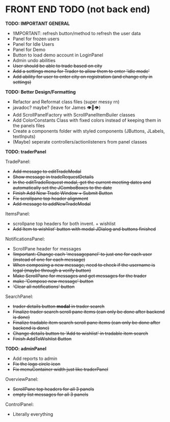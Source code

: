 # FRONT END TODO (not back end)

**TODO: IMPORTANT GENERAL** 

- !IMPORTANT: refresh button/method to refresh the user data
- Panel for frozen users  
- Panel for Idle Users  
- Panel for Demo  
- Button to load demo account in LoginPanel  
- Admin undo abilities  
- ~~User should be able to trade based on city~~  
- ~~Add a settings menu for Trader to allow them to enter 'idle mode'~~  
- ~~Add ability for user to enter city on registration (and change city in settings)~~ 


**TODO: Better Design/Formatting**  

- Refactor and Reformat class files (super messy rn)  
- javadoc? maybe? (leave for James 👁👅👁)  
- Add ScrollPanelFactory with ScrollPanelItemBuiler classes  
- Add ColorConstants Class with fixed colors instead of keeping them in the panels files  
- Create a components folder with styled components (JButtons, JLabels, textInputs)  
- (Maybe) seperate controllers/actionlisteners from panel classes  

**TODO: traderPanel**

TradePanel:  
  - ~~Add message to editTradeModal~~
  - ~~Show message in tradeRequestDetails~~
  - ~~In the editTradeRequest modal, get the current meeting dates and automatically set the JComboBoxes to the date~~
  - ~~Finish Add New Trade Window + Submit Button~~ 
  - ~~Fix scrollpane top header alignment~~
  - ~~Add message to addNewTradeModal~~
  
ItemsPanel:  
  - scrollpane top headers for both invent. + wishlist  
  - ~~Add Item to wishlist' button with modal JDialog and buttons finished~~
  
NotificationsPanel:  
  - ScrollPane header for messages   
  - ~~!Important: Change each 'messagepanel' to just one for each   user (instead of one for each message)~~  
  - ~~When composing a new message, need to check if the username   is legal (maybe through a verify button)~~ 
  - ~~Make ScrollPane for messages and get messages for the   trader~~  
  - ~~make 'Compose new message' button~~  
  - ~~'Clear all notifications' button~~  
  
SearchPanel:  
  - ~~trader details button **modal** in trader search~~
  - ~~Finalize trader search scroll pane items (can only be done after backend is done)~~
  - ~~Finalize tradable item search scroll pane items (can only   be done after backend is done)~~
  - ~~Change details button to 'Add to wishlist' in tradable   item search~~  
  - ~~Finish AddToWishlist Button~~
  
  
**TODO: adminPanel**  
  
- Add reports to admin
- ~~Fix the logo circle icon~~   
- ~~Fix menuContainer width just like traderPanel~~  
  
OverviewPanel:  
  - ~~ScrollPane top headers for all 3 panels~~  
  - ~~empty list messages for all 3 panels~~  
  
ControlPanel:  
  - Literally everything  